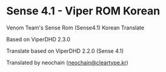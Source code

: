 Sense 4.1 - Viper ROM Korean
=====================

Venom Team's Sense Rom (Sense4.1) Korean Translate

Based on ViperDHD 2.3.0

Translate based on ViperDHD 2.2.0 (Sense 4.1)

Translated by neochain (neochain@cleartype.kr)
